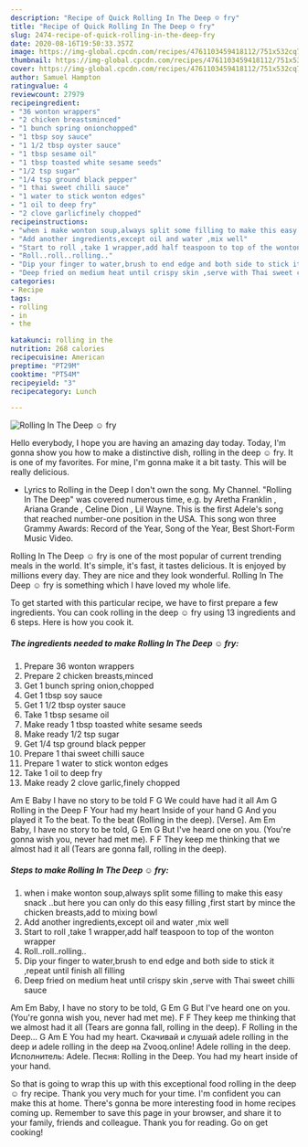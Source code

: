 ```yaml
---
description: "Recipe of Quick Rolling In The Deep ☺ fry"
title: "Recipe of Quick Rolling In The Deep ☺ fry"
slug: 2474-recipe-of-quick-rolling-in-the-deep-fry
date: 2020-08-16T19:50:33.357Z
image: https://img-global.cpcdn.com/recipes/4761103459418112/751x532cq70/rolling-in-the-deep-☺-fry-recipe-main-photo.jpg
thumbnail: https://img-global.cpcdn.com/recipes/4761103459418112/751x532cq70/rolling-in-the-deep-☺-fry-recipe-main-photo.jpg
cover: https://img-global.cpcdn.com/recipes/4761103459418112/751x532cq70/rolling-in-the-deep-☺-fry-recipe-main-photo.jpg
author: Samuel Hampton
ratingvalue: 4
reviewcount: 27979
recipeingredient:
- "36 wonton wrappers"
- "2 chicken breastsminced"
- "1 bunch spring onionchopped"
- "1 tbsp soy sauce"
- "1 1/2 tbsp oyster sauce"
- "1 tbsp sesame oil"
- "1 tbsp toasted white sesame seeds"
- "1/2 tsp sugar"
- "1/4 tsp ground black pepper"
- "1 thai sweet chilli sauce"
- "1 water to stick wonton edges"
- "1 oil to deep fry"
- "2 clove garlicfinely chopped"
recipeinstructions:
- "when i make wonton soup,always split some filling to make this easy snack ..but here you can only do this easy filling  ,first start by mince the chicken breasts,add to mixing bowl"
- "Add another ingredients,except oil and water ,mix well"
- "Start to roll ,take 1 wrapper,add half teaspoon to top of the wonton wrapper"
- "Roll..roll..rolling.."
- "Dip your finger to water,brush to end edge and both side to stick it ,repeat until finish all filling"
- "Deep fried on medium heat until crispy skin ,serve with Thai sweet chilli sauce"
categories:
- Recipe
tags:
- rolling
- in
- the

katakunci: rolling in the 
nutrition: 268 calories
recipecuisine: American
preptime: "PT29M"
cooktime: "PT54M"
recipeyield: "3"
recipecategory: Lunch

---
```



![Rolling In The Deep ☺ fry](https://img-global.cpcdn.com/recipes/4761103459418112/751x532cq70/rolling-in-the-deep-☺-fry-recipe-main-photo.jpg)

Hello everybody, I hope you are having an amazing day today. Today, I'm gonna show you how to make a distinctive dish, rolling in the deep ☺ fry. It is one of my favorites. For mine, I'm gonna make it a bit tasty. This will be really delicious.

- Lyrics to Rolling in the Deep I don&#39;t own the song. My Channel. &#34;Rolling In The Deep&#34; was covered numerous time, e.g. by Aretha Franklin , Ariana Grande , Celine Dion , Lil Wayne. This is the first Adele&#39;s song that reached number-one position in the USA. This song won three Grammy Awards: Record of the Year, Song of the Year, Best Short-Form Music Video.

Rolling In The Deep ☺ fry is one of the most popular of current trending meals in the world. It's simple, it's fast, it tastes delicious. It is enjoyed by millions every day. They are nice and they look wonderful. Rolling In The Deep ☺ fry is something which I have loved my whole life.


To get started with this particular recipe, we have to first prepare a few ingredients. You can cook rolling in the deep ☺ fry using 13 ingredients and 6 steps. Here is how you cook it.

<!--inarticleads1-->

##### The ingredients needed to make Rolling In The Deep ☺ fry:

1. Prepare 36 wonton wrappers
1. Prepare 2 chicken breasts,minced
1. Get 1 bunch spring onion,chopped
1. Get 1 tbsp soy sauce
1. Get 1 1/2 tbsp oyster sauce
1. Take 1 tbsp sesame oil
1. Make ready 1 tbsp toasted white sesame seeds
1. Make ready 1/2 tsp sugar
1. Get 1/4 tsp ground black pepper
1. Prepare 1 thai sweet chilli sauce
1. Prepare 1 water to stick wonton edges
1. Take 1 oil to deep fry
1. Make ready 2 clove garlic,finely chopped


Am E Baby I have no story to be told F G We could have had it all Am G Rolling in the Deep F Your had my heart Inside of your hand G And you played it To the beat. To the beat (Rolling in the deep). [Verse]. Am Em Baby, I have no story to be told, G Em G But I&#39;ve heard one on you. (You&#39;re gonna wish you, never had met me). F F They keep me thinking that we almost had it all (Tears are gonna fall, rolling in the deep). 

<!--inarticleads2-->

##### Steps to make Rolling In The Deep ☺ fry:

1. when i make wonton soup,always split some filling to make this easy snack ..but here you can only do this easy filling  ,first start by mince the chicken breasts,add to mixing bowl
1. Add another ingredients,except oil and water ,mix well
1. Start to roll ,take 1 wrapper,add half teaspoon to top of the wonton wrapper
1. Roll..roll..rolling..
1. Dip your finger to water,brush to end edge and both side to stick it ,repeat until finish all filling
1. Deep fried on medium heat until crispy skin ,serve with Thai sweet chilli sauce


Am Em Baby, I have no story to be told, G Em G But I&#39;ve heard one on you. (You&#39;re gonna wish you, never had met me). F F They keep me thinking that we almost had it all (Tears are gonna fall, rolling in the deep). F Rolling in the Deep… G Am E You had my heart. Скачивай и слушай adele rolling in the deep и adele rolling in the deep на Zvooq.online! Adele rolling in the deep. Исполнитель: Adele. Песня: Rolling in the Deep. You had my heart inside of your hand. 

So that is going to wrap this up with this exceptional food rolling in the deep ☺ fry recipe. Thank you very much for your time. I'm confident you can make this at home. There's gonna be more interesting food in home recipes coming up. Remember to save this page in your browser, and share it to your family, friends and colleague. Thank you for reading. Go on get cooking!

